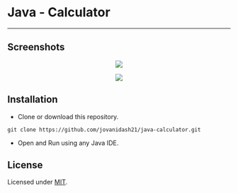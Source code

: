 # Java - Calculator
---

## Screenshots
<p align="center">
  <img src="https://raw.githubusercontent.com/jovanidash21/java-calculator/master/Screenshots/1.jpg">
</p>
<p align="center">
  <img src="https://raw.githubusercontent.com/jovanidash21/java-calculator/master/Screenshots/2.jpg">
</p>

## Installation
* Clone or download this repository.
```
git clone https://github.com/jovanidash21/java-calculator.git
```
* Open and Run using any Java IDE.

## License
Licensed under [MIT](https://opensource.org/licenses/mit-license.php).